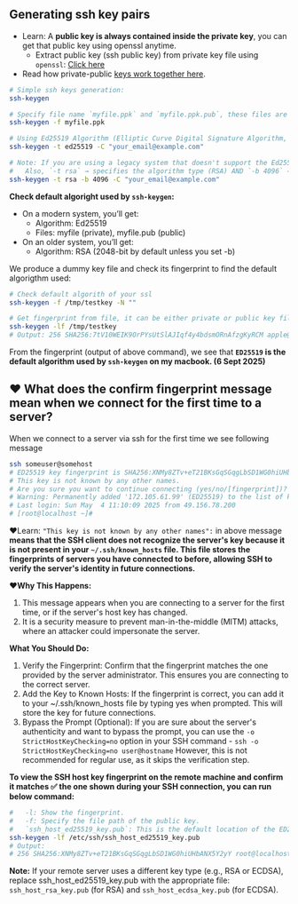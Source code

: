 
## Generating ssh key pairs

- Learn: A **public key is always contained inside the private key**, you can get that public key using openssl anytime.
  - Extract public key (ssh public key) from private key file using `openssl`: [Click here](https://stackoverflow.com/a/5246045/10012446)
- Read how private-public [keys work together here](https://www.devco.net/archives/2006/02/13/public_-_private_key_encryption_using_openssl.php).

```bash
# Simple ssh keys generation:
ssh-keygen

# Specify file name `myfile.ppk` and `myfile.ppk.pub`, these files are private key and public key respectively.
ssh-keygen -f myfile.ppk

# Using Ed25519 Algorithm (Elliptic Curve Digital Signature Algorithm, 255-bit key) which is smaller, faster, equally or more secure over RSA. (Inspiration: Github Docs)
ssh-keygen -t ed25519 -C "your_email@example.com"

# Note: If you are using a legacy system that doesn't support the Ed25519 algorithm, use:
#   Also, `-t rsa` → specifies the algorithm type (RSA) AND `-b 4096` → sets the key length to 4096 bits (stronger than the older default of 2048 and still considered secure for most uses today)
ssh-keygen -t rsa -b 4096 -C "your_email@example.com"
```

**Check default algoright used by `ssh-keygen`:**

- On a modern system, you’ll get:
  - Algorithm: Ed25519
  - Files: myfile (private), myfile.pub (public)
- On an older system, you’ll get:
  - Algorithm: RSA (2048-bit by default unless you set -b)

We produce a dummy key file and check its fingerprint to find the default algorigthm used:

```sh
# Check default algorith of your ssl
ssh-keygen -f /tmp/testkey -N ""

# Get fingerprint from file, it can be either private or public key file as both produce same output. (TESTED)
ssh-keygen -lf /tmp/testkey
# Output: 256 SHA256:7tV10WEIK9OrPYsUtSlAJIqf4y4bdsmORnAfzgKyRCM apple@apples-MacBook-Pro.local (ED25519)
```

From the fingerprint (output of above command), we see that **`ED25519` is the default algorithm used by `ssh-keygen` on my macbook. (6 Sept 2025)**

## ❤️ What does the confirm fingerprint message mean when we connect for the first time to a server?

When we connect to a server via ssh for the first time we see following message 

```bash
ssh someuser@somehost
# ED25519 key fingerprint is SHA256:XNMy8ZTv+eT21BKsGqSGqgLbSD1WG0hiUHbANX5Y2yY. 👈
# This key is not known by any other names.
# Are you sure you want to continue connecting (yes/no/[fingerprint])? yes
# Warning: Permanently added '172.105.61.99' (ED25519) to the list of known hosts.
# Last login: Sun May  4 11:10:09 2025 from 49.156.78.200
# [root@localhost ~]# 
```

❤️Learn: `"This key is not known by any other names":` in above message **means that the SSH client does not recognize the server's key because it is not present in your `~/.ssh/known_hosts` file. This file stores the fingerprints of servers you have connected to before, allowing SSH to verify the server's identity in future connections.**

**❤️Why This Happens:**
1. This message appears when you are connecting to a server for the first time, or if the server's host key has changed.
2. It is a security measure to prevent man-in-the-middle (MITM) attacks, where an attacker could impersonate the server.

**What You Should Do:**
1. Verify the Fingerprint: Confirm that the fingerprint matches the one provided by the server administrator. This ensures you are connecting to the correct server.
2. Add the Key to Known Hosts: If the fingerprint is correct, you can add it to your ~/.ssh/known_hosts file by typing yes when prompted. This will store the key for future connections.
3. Bypass the Prompt (Optional): If you are sure about the server's authenticity and want to bypass the prompt, you can use the `-o StrictHostKeyChecking=no` option in your SSH command - `ssh -o StrictHostKeyChecking=no user@hostname` However, this is not recommended for regular use, as it skips the verification step.

**To view the SSH host key fingerprint on the remote machine and confirm it **matches ✅** the one shown during your SSH connection, you can run below command:**

```bash
#   -l: Show the fingerprint.
#   -f: Specify the file path of the public key.
#   `ssh_host_ed25519_key.pub`: This is the default location of the ED25519 host key.
ssh-keygen -lf /etc/ssh/ssh_host_ed25519_key.pub
# Output:
# 256 SHA256:XNMy8ZTv+eT21BKsGqSGqgLbSD1WG0hiUHbANX5Y2yY root@localhost (ED25519) 👈
```

**Note:** If your remote server uses a different key type (e.g., RSA or ECDSA), replace ssh_host_ed25519_key.pub with the appropriate file: `ssh_host_rsa_key.pub` (for RSA) and `ssh_host_ecdsa_key.pub` (for ECDSA).
